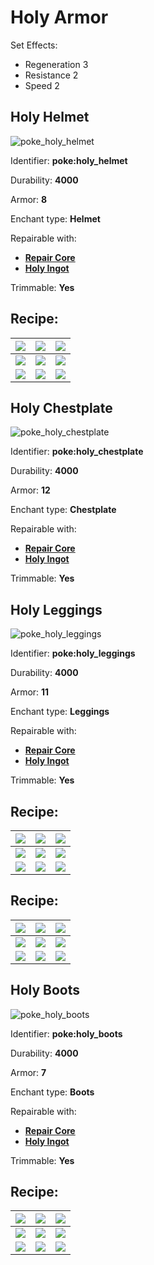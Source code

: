 # Holy Armor

Set Effects:

* Regeneration 3
* Resistance 2
* Speed 2

## Holy Helmet

![poke\_holy\_helmet](https://github.com/ItsMePok/PFE/assets/136857747/7ed92578-774d-4c87-9c03-8001537844fc)

Identifier: **poke:holy\_helmet**

Durability: **4000**

Armor: **8**

Enchant type: **Helmet**

Repairable with:

* [**Repair Core**](https://pfewiki.gitbook.io/home/items/cores/repair-core)
* [**Holy Ingot**](https://github.com/ItsMePok/PFE/wiki/Holy-Ingot)

Trimmable: **Yes**

## Recipe:

| [![](https://github.com/user-attachments/assets/0e75ca66-3000-4b89-b0c0-766af99e9002)](https://github.com/ItsMePok/PFE/wiki/Holy-Block) | [![](https://github.com/user-attachments/assets/0e75ca66-3000-4b89-b0c0-766af99e9002)](https://github.com/ItsMePok/PFE/wiki/Holy-Block)                   | [![](https://github.com/user-attachments/assets/0e75ca66-3000-4b89-b0c0-766af99e9002)](https://github.com/ItsMePok/PFE/wiki/Holy-Block) |
| --------------------------------------------------------------------------------------------------------------------------------------- | --------------------------------------------------------------------------------------------------------------------------------------------------------- | --------------------------------------------------------------------------------------------------------------------------------------- |
| [![](https://github.com/user-attachments/assets/0e75ca66-3000-4b89-b0c0-766af99e9002)](https://github.com/ItsMePok/PFE/wiki/Holy-Block) | [![](https://github.com/ItsMePok/PFE/assets/136857747/cd2e69eb-3e99-470c-89c4-ddf91c05de21)](https://github.com/ItsMePok/PFE/wiki/Diamond-Upgrade-Core)   | [![](https://github.com/user-attachments/assets/0e75ca66-3000-4b89-b0c0-766af99e9002)](https://github.com/ItsMePok/PFE/wiki/Holy-Block) |
| [![](https://github.com/user-attachments/assets/0e75ca66-3000-4b89-b0c0-766af99e9002)](https://github.com/ItsMePok/PFE/wiki/Holy-Block) | [![](https://github.com/ItsMePok/PFE/assets/136857747/67d636be-f03e-4624-8604-525a105cffbf)](https://github.com/ItsMePok/PFE/wiki/Onyx-Armor#onyx-helmet) | [![](https://github.com/user-attachments/assets/0e75ca66-3000-4b89-b0c0-766af99e9002)](https://github.com/ItsMePok/PFE/wiki/Holy-Block) |

## Holy Chestplate

![poke\_holy\_chestplate](https://github.com/ItsMePok/PFE/assets/136857747/33f98e47-a8b1-4a42-82bb-19195a846782)

Identifier: **poke:holy\_chestplate**

Durability: **4000**

Armor: **12**

Enchant type: **Chestplate**

Repairable with:

* [**Repair Core**](https://pfewiki.gitbook.io/home/items/cores/repair-core)
* [**Holy Ingot**](https://github.com/ItsMePok/PFE/wiki/Holy-Ingot)

Trimmable: **Yes**

## Holy Leggings

![poke\_holy\_leggings](https://github.com/ItsMePok/PFE/assets/136857747/825a7674-f048-46b2-923c-69cba433ad3b)

Identifier: **poke:holy\_leggings**

Durability: **4000**

Armor: **11**

Enchant type: **Leggings**

Repairable with:

* [**Repair Core**](https://pfewiki.gitbook.io/home/items/cores/repair-core)
* [**Holy Ingot**](https://github.com/ItsMePok/PFE/wiki/Holy-Ingot)

Trimmable: **Yes**

## Recipe:

| [![](https://github.com/user-attachments/assets/0e75ca66-3000-4b89-b0c0-766af99e9002)](https://github.com/ItsMePok/PFE/wiki/Holy-Block) | [![](https://github.com/user-attachments/assets/0e75ca66-3000-4b89-b0c0-766af99e9002)](https://github.com/ItsMePok/PFE/wiki/Holy-Block)                       | [![](https://github.com/user-attachments/assets/0e75ca66-3000-4b89-b0c0-766af99e9002)](https://github.com/ItsMePok/PFE/wiki/Holy-Block) |
| --------------------------------------------------------------------------------------------------------------------------------------- | ------------------------------------------------------------------------------------------------------------------------------------------------------------- | --------------------------------------------------------------------------------------------------------------------------------------- |
| [![](https://github.com/user-attachments/assets/0e75ca66-3000-4b89-b0c0-766af99e9002)](https://github.com/ItsMePok/PFE/wiki/Holy-Block) | [![](https://github.com/ItsMePok/PFE/assets/136857747/cd2e69eb-3e99-470c-89c4-ddf91c05de21)](https://github.com/ItsMePok/PFE/wiki/Diamond-Upgrade-Core)       | [![](https://github.com/user-attachments/assets/0e75ca66-3000-4b89-b0c0-766af99e9002)](https://github.com/ItsMePok/PFE/wiki/Holy-Block) |
| [![](https://github.com/user-attachments/assets/0e75ca66-3000-4b89-b0c0-766af99e9002)](https://github.com/ItsMePok/PFE/wiki/Holy-Block) | [![](https://github.com/ItsMePok/PFE/assets/136857747/ffa82cc1-a435-440f-a9e5-f74855d1722d)](https://github.com/ItsMePok/PFE/wiki/Onyx-Armor#onyx-chestplate) | [![](https://github.com/user-attachments/assets/0e75ca66-3000-4b89-b0c0-766af99e9002)](https://github.com/ItsMePok/PFE/wiki/Holy-Block) |

## Recipe:

| [![](https://github.com/user-attachments/assets/0e75ca66-3000-4b89-b0c0-766af99e9002)](https://github.com/ItsMePok/PFE/wiki/Holy-Block) | [![](https://github.com/user-attachments/assets/0e75ca66-3000-4b89-b0c0-766af99e9002)](https://github.com/ItsMePok/PFE/wiki/Holy-Block)                     | [![](https://github.com/user-attachments/assets/0e75ca66-3000-4b89-b0c0-766af99e9002)](https://github.com/ItsMePok/PFE/wiki/Holy-Block) |
| --------------------------------------------------------------------------------------------------------------------------------------- | ----------------------------------------------------------------------------------------------------------------------------------------------------------- | --------------------------------------------------------------------------------------------------------------------------------------- |
| [![](https://github.com/user-attachments/assets/0e75ca66-3000-4b89-b0c0-766af99e9002)](https://github.com/ItsMePok/PFE/wiki/Holy-Block) | [![](https://github.com/ItsMePok/PFE/assets/136857747/cd2e69eb-3e99-470c-89c4-ddf91c05de21)](https://github.com/ItsMePok/PFE/wiki/Diamond-Upgrade-Core)     | [![](https://github.com/user-attachments/assets/0e75ca66-3000-4b89-b0c0-766af99e9002)](https://github.com/ItsMePok/PFE/wiki/Holy-Block) |
| [![](https://github.com/user-attachments/assets/0e75ca66-3000-4b89-b0c0-766af99e9002)](https://github.com/ItsMePok/PFE/wiki/Holy-Block) | [![](https://github.com/ItsMePok/PFE/assets/136857747/47cd129b-a1d4-4fd1-8977-3ab4b3e88767)](https://github.com/ItsMePok/PFE/wiki/Onyx-Armor#onyx-leggings) | [![](https://github.com/user-attachments/assets/0e75ca66-3000-4b89-b0c0-766af99e9002)](https://github.com/ItsMePok/PFE/wiki/Holy-Block) |

## Holy Boots

![poke\_holy\_boots](https://github.com/ItsMePok/PFE/assets/136857747/105ca767-f943-4e0b-bbcc-2edbfc296469)

Identifier: **poke:holy\_boots**

Durability: **4000**

Armor: **7**

Enchant type: **Boots**

Repairable with:

* [**Repair Core**](https://pfewiki.gitbook.io/home/items/cores/repair-core)
* [**Holy Ingot**](https://github.com/ItsMePok/PFE/wiki/Holy-Ingot)

Trimmable: **Yes**

## Recipe:

| [![](https://github.com/user-attachments/assets/0e75ca66-3000-4b89-b0c0-766af99e9002)](https://github.com/ItsMePok/PFE/wiki/Holy-Block) | [![](https://github.com/user-attachments/assets/0e75ca66-3000-4b89-b0c0-766af99e9002)](https://github.com/ItsMePok/PFE/wiki/Holy-Block)                  | [![](https://github.com/user-attachments/assets/0e75ca66-3000-4b89-b0c0-766af99e9002)](https://github.com/ItsMePok/PFE/wiki/Holy-Block) |
| --------------------------------------------------------------------------------------------------------------------------------------- | -------------------------------------------------------------------------------------------------------------------------------------------------------- | --------------------------------------------------------------------------------------------------------------------------------------- |
| [![](https://github.com/user-attachments/assets/0e75ca66-3000-4b89-b0c0-766af99e9002)](https://github.com/ItsMePok/PFE/wiki/Holy-Block) | [![](https://github.com/ItsMePok/PFE/assets/136857747/cd2e69eb-3e99-470c-89c4-ddf91c05de21)](https://github.com/ItsMePok/PFE/wiki/Diamond-Upgrade-Core)  | [![](https://github.com/user-attachments/assets/0e75ca66-3000-4b89-b0c0-766af99e9002)](https://github.com/ItsMePok/PFE/wiki/Holy-Block) |
| [![](https://github.com/user-attachments/assets/0e75ca66-3000-4b89-b0c0-766af99e9002)](https://github.com/ItsMePok/PFE/wiki/Holy-Block) | [![](https://github.com/ItsMePok/PFE/assets/136857747/f1dba4a6-8ff1-4f49-a68b-20b6fcd34ce6)](https://github.com/ItsMePok/PFE/wiki/Onyx-Armor#onyx-boots) | [![](https://github.com/user-attachments/assets/0e75ca66-3000-4b89-b0c0-766af99e9002)](https://github.com/ItsMePok/PFE/wiki/Holy-Block) |
